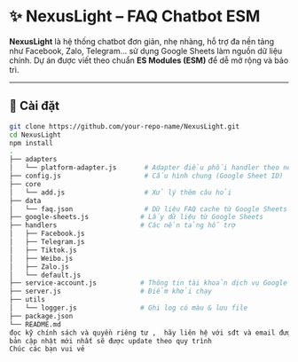 # ✨ NexusLight – FAQ Chatbot ESM

**NexusLight** là hệ thống chatbot đơn giản, nhẹ nhàng, hỗ trợ đa nền tảng như Facebook, Zalo, Telegram... sử dụng Google Sheets làm nguồn dữ liệu chính. Dự án được viết theo chuẩn **ES Modules (ESM)** để dễ mở rộng và bảo trì.

---

## 🚀 Cài đặt

```bash
git clone https://github.com/your-repo-name/NexusLight.git
cd NexusLight
npm install
.
├── adapters
│   └── platform-adapter.js       # Adapter điều phối handler theo nền tảng
├── config.js                     # Cấu hình chung (Google Sheet ID)
├── core
│   └── add.js                    # Xử lý thêm câu hỏi
├── data
│   └── faq.json                  # Dữ liệu FAQ cache từ Google Sheets
├── google-sheets.js             # Lấy dữ liệu từ Google Sheets
├── handlers                     # Các nền tảng hỗ trợ
│   ├── Facebook.js
│   ├── Telegram.js
│   ├── Tiktok.js
│   ├── Weibo.js
│   ├── Zalo.js
│   └── default.js
├── service-account.js           # Thông tin tài khoản dịch vụ Google
├── server.js                    # Điểm khởi chạy
├── utils
│   └── logger.js                # Ghi log có màu & lưu file
├── package.json
└── README.md
đọc kỹ chính sách và quyền riêng tư ,  hãy liên hệ với sđt và email được ghi trong Điền Khoản (Terms)
bản cập nhật mới nhất sẽ được update theo quy trình 
Chúc các bạn vui vẻ
